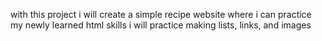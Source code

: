 with this project i will create a simple recipe website where i can practice my newly learned html skills
i will practice making lists, links, and images
